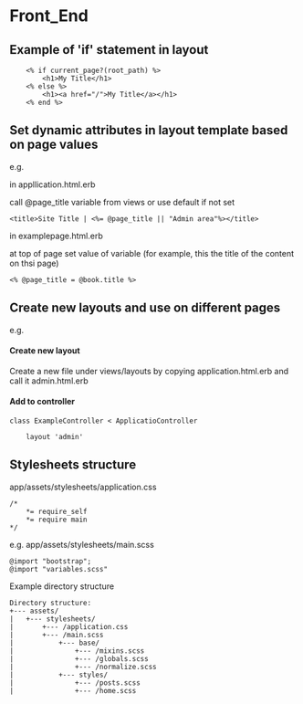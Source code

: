 # Front_End

## Example of 'if' statement in layout

```        
    <% if current_page?(root_path) %>
        <h1>My Title</h1>
    <% else %>
        <h1><a href="/">My Title</a></h1>
    <% end %>
```


## Set dynamic attributes in layout template based on page values 

e.g.

in appllication.html.erb


call @page_title variable from views or use default if not set

```<title>Site Title | <%= @page_title || "Admin area"%></title>```

in examplepage.html.erb

at top of page set value of variable (for example, this the title of the content on thsi page)

```<% @page_title = @book.title %>```


## Create new layouts and use on different pages

e.g.

#### Create new layout
Create a new file under views/layouts by copying  application.html.erb and call it admin.html.erb

#### Add to controller

``` 
class ExampleController < ApplicatioController

    layout 'admin'

```
## Stylesheets structure

app/assets/stylesheets/application.css
```
/*
    *= require_self
    *= require main
*/
```

e.g. app/assets/stylesheets/main.scss

```
@import "bootstrap";
@import "variables.scss"

```

Example directory structure
```
Directory structure:
+--- assets/
|   +--- stylesheets/
|       +--- /application.css
|       +--- /main.scss
|           +--- base/
|               +--- /mixins.scss
|               +--- /globals.scss
|               +--- /normalize.scss
|           +--- styles/
|               +--- /posts.scss
|               +--- /home.scss
```